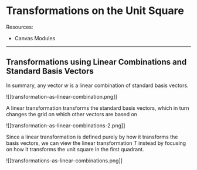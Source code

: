 # Transformations on the Unit Square

Resources:
- Canvas Modules

---

## Transformations using Linear Combinations and Standard Basis Vectors

In summary, any vector $w$ is a linear combination of standard basis vectors.

![[transformation-as-linear-combination.png]]

A linear transformation transforms the standard basis vectors, which in turn changes the grid on which other vectors are based on

![[transformation-as-linear-combinations-2.png]]

Since a linear transformation is defined purely by how it transforms the basis vectors, we can view the linear transformation $T$ instead by focusing on how it transforms the unit square in the first quadrant.

![[transformations-as-linear-combinations.png]]